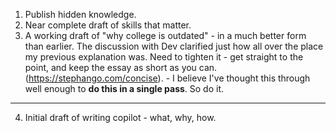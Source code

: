 1. Publish hidden knowledge.
2. Near complete draft of skills that matter.
3. A working draft of "why college is outdated" - in a much better form than earlier. The discussion with Dev clarified just how all over the place my previous explanation was. Need to tighten it - get straight to the point, and keep the essay as short as you can. (https://stephango.com/concise). - I believe I've thought this through well enough to **do this in a single pass**. So do it.

---

4. Initial draft of writing copilot - what, why, how.

